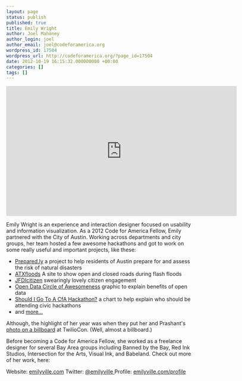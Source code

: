 ```yaml
---
layout: page
status: publish
published: true
title: Emily Wright
author: Joel Mahoney
author_login: joel
author_email: joel@codeforamerica.org
wordpress_id: 17504
wordpress_url: http://codeforamerica.org/?page_id=17504
date: 2012-10-19 16:15:32.000000000 +00:00
categories: []
tags: []
---
```

<iframe src="http://player.vimeo.com/video/51304915" frameborder="0" width="620" height="350"></iframe>

Emily Wright is an experience and interaction designer focused on usability and information visualization. As a 2012 Code for America Fellow, Emily partnered with the City of Austin. Working across departments and city groups, her team hosted a few awesome hackathons and got to work on some really useful and important projects, like these:
<ul>
	<li><a href="http://www.prepared.ly/" target="_blank">Prepared.ly</a> a project to help residents of Austin prepare for and assess the risk of natural disasters</li>
	<li><a href="http://www.atxfloods.com/" target="_blank">ATXfloods</a> A site to show open and closed roads during flash floods</li>
	<li><a href="http://codeforamerica.github.com/jfdicitizen/" target="_blank">JFDIcitizen</a> swearingly lovely citizen engagement</li>
	<li><a href="https://github.com/emilyville/Posters" target="_blank">Open Data Circle of Awesomeness</a> graphic to explain benefits of open data</li>
	<li><a href="https://github.com/emilyville/Posters" target="_blank">Should I Go To A CfA Hackathon?</a> a chart to help explain who should be attending civic hackathons</li>
	<li>and <a href="http://us4.campaign-archive2.com/home/?u=7eae25b3fcdc6e862a1a20456&amp;id=5fa034319d" target="_blank">more...</a></li>
</ul>
Although, the highlight of her year was when they put her and Prashant's <a href="http://www.emilyville.com/images/Twiliocon-DOER.jpeg" target="_blank">photo on a billboard</a> at TwilioCon. (Well, almost a billboard.)

Before becoming a Code for America Fellow, she worked as a freelance designer for several Bay Area groups including Banned by the Bay, Red Ink Studios, Intersection for the Arts, Visual Ink, and Babeland. Check out more of her work, here:

Website: <a href="http://www.emilyville.com/" target="_blank">emilyville.com</a>
Twitter: <a href="https://twitter.com/emilyville" target="_blank">@emilyville
</a>Profile: <a href="http://www.emilyville.com/profile" target="_blank">emilyville.com/profile
</a>

&nbsp;

&nbsp;

&nbsp;

&nbsp;

&nbsp;

&nbsp;

&nbsp;

&nbsp;

&nbsp;
